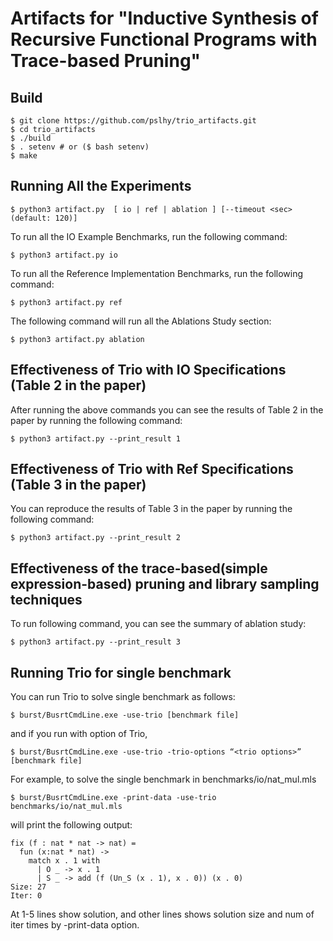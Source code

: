# Artifacts for "Inductive Synthesis of Recursive Functional Programs with Trace-based Pruning"

## Build
```
$ git clone https://github.com/pslhy/trio_artifacts.git
$ cd trio_artifacts
$ ./build
$ . setenv # or ($ bash setenv)
$ make
```

## Running All the Experiments
```
$ python3 artifact.py  [ io | ref | ablation ] [--timeout <sec> (default: 120)]
```
To run all the IO Example Benchmarks, run the following command:
```
$ python3 artifact.py io
```
To run all the Reference Implementation Benchmarks, run the following command:
```
$ python3 artifact.py ref
```

The following command will run all the Ablations Study section:
```
$ python3 artifact.py ablation
```

## Effectiveness of Trio with IO Specifications (Table 2 in the paper)
After running the above commands you can see the results of Table 2 in the paper by running the following command:
```
$ python3 artifact.py --print_result 1
```
## Effectiveness of Trio with Ref Specifications (Table 3 in the paper)
You can reproduce the results of Table 3 in the paper by running the following command:
```
$ python3 artifact.py --print_result 2
```
## Effectiveness of the trace-based(simple expression-based) pruning and library sampling techniques
To run following command, you can see the summary of ablation study:
```
$ python3 artifact.py --print_result 3
```

## Running Trio for single benchmark
You can run Trio to solve single benchmark as follows:
```
$ burst/BusrtCmdLine.exe -use-trio [benchmark file]
```
and if you run with option of Trio,

```
$ burst/BusrtCmdLine.exe -use-trio -trio-options “<trio options>” [benchmark file]
```

For example, to solve the single benchmark in benchmarks/io/nat_mul.mls
```
$ burst/BusrtCmdLine.exe -print-data -use-trio benchmarks/io/nat_mul.mls
```
will print the following output:
```
fix (f : nat * nat -> nat) =
  fun (x:nat * nat) ->
    match x . 1 with
      | O _ -> x . 1
      | S _ -> add (f (Un_S (x . 1), x . 0)) (x . 0)
Size: 27
Iter: 0
```
At 1-5 lines show solution, and other lines shows solution size and num of iter times by -print-data option.


